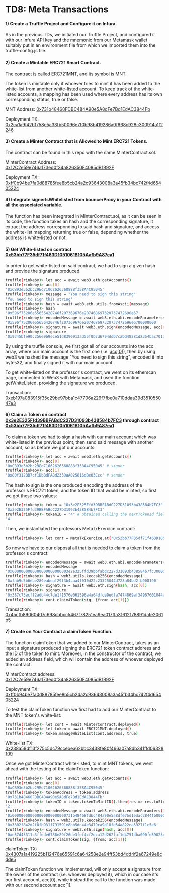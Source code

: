 # TD8: Meta Transactions

#### 1) Create a Truffle Project and Configure it on Infura.

As in the previous TDs, we initiated our Truffle Project, and configured it with our Infura API key and the mnemonic from our Metamask wallet suitably put in an environment file from which we imported them into the truffle-config.js file.

#### 2) Create a Mintable ERC721 Smart Contract.

The contract is called ERC721MNT, and its symbol is MNT. 

The token is mintable only if whoever tries to mint it has been added to the white-list from another white-listed account. To keep track of the white-listed accounts, a mapping has been used where every address has its own corresponding status, true or false. 

MNT Address: [0x731b48468FDBC484A90e5A8dFe7Bd1EdAC3844Fb](https://rinkeby.etherscan.io/address/0x731b48468FDBC484A90e5A8dFe7Bd1EdAC3844Fb)

Deployment TX: [0x2ca1a9f42b1758e5a33fb50096e7f0b98b419286a0f668c928c300914a1f2246](https://rinkeby.etherscan.io/tx/0x2ca1a9f42b1758e5a33fb50096e7f0b98b419286a0f668c928c300914a1f2246)

#### 3) Create a Minter Contract that is Allowed to Mint ERC721 Tokens.

The contract can be found in this repo with the name MinterContract.sol.

MinterContract Address: [0x12C2e59e746a173ed0f34a826350F4085dB1B92F](https://rinkeby.etherscan.io/address/0x12C2e59e746a173ed0f34a826350F4085dB1B92F)

Deployment TX: [0xff0b94be7fa0d88785fee8b5cb24a2c93643008a3a45fb34bc742f4d65405224](https://rinkeby.etherscan.io/tx/0xff0b94be7fa0d88785fee8b5cb24a2c93643008a3a45fb34bc742f4d65405224)

#### 4) Integrate signerIsWhitelisted from bouncerProxy in your Contract with all the associated variable.

The function has been integrated in MinterContract.sol, as it can be seen in its code, the function takes an hash and the corresponding signature, it extract the address corresponding to said hash and signature, and access the white-list mapping returning true or false, depending whether the address is white-listed or not.

#### 5) Get White-listed on contract [0x53bb77F35df71f463D1051061B105Aafb9A87ea1](https://rinkeby.etherscan.io/address/0x53bb77f35df71f463d1051061b105aafb9a87ea1)

In order to get white-listed on said contract, we had to sign a given hash and provide the signature produced.

```bash
truffle(rinkeby)> let acc = await web3.eth.getAccounts()
truffle(rinkeby)> acc[0]
'0xCB93e3b2bc29Ed71062626360888f358A4C95045'
truffle(rinkeby)> message = "You need to sign this string"
'You need to sign this string'
truffle(rinkeby)> hash = await web3.eth.utils.fromAscii(message)
truffle(rinkeby)> hash
'0x596f75206e65656420746f207369676e207468697320737472696e67'
truffle(rinkeby)> encodedMessage = await web3.eth.abi.encodeParameters(['bytes32'],[hash])
'0x596f75206e65656420746f207369676e207468697320737472696e6700000000'
truffle(rinkeby)> signature = await web3.eth.sign(encodedMessage, acc[0])
truffle(rinkeby)> signature
'0x9345bfe90c256e9b9ece51d8390913ad55f0b2d6794ddb7cabd48281d2354bac701a883fb7b1e302be1e6a30838d0666b4'
```

By using the truffle console, we first got all of our accounts into the acc array, where our main account is the first one (i.e. [acc[0]](https://rinkeby.etherscan.io/address/0xCB93e3b2bc29Ed71062626360888f358A4C95045)), then by using web3 we hashed the message "You need to sign this string", encoded it into bytes32, and finally signed it with our main account.

To get white-listed on the professor's contract, we went on its etherscan page, connected to Web3 with Metamask, and used the function getWhiteListed, providing the signature we produced.

Transaction: [0xeb197a083915f35c29be97bba1c47706a229f7fbe0a710ddaa39d351055047e3](https://rinkeby.etherscan.io/tx/0xeb197a083915f35c29be97bba1c47706a229f7fbe0a710ddaa39d351055047e3)

#### 6) Claim a Token on contract [0x3e2E325Ffd39BBFABdC227D31093b438584b7FC3](https://rinkeby.etherscan.io/address/0x3e2e325ffd39bbfabdc227d31093b438584b7fc3) through contract [0x53bb77F35df71f463D1051061B105Aafb9A87ea1](https://rinkeby.etherscan.io/address/0x53bb77f35df71f463d1051061b105aafb9a87ea1)

To claim a token we had to sign a hash with our main account which was white-listed in the previous point, then send said message with another account, so as before we got our accounts:

```bash
truffle(rinkeby)> let acc = await web3.eth.getAccounts()
truffle(rinkeby)> acc[0]
'0xCB93e3b2bc29Ed71062626360888f358A4C95045' # signer
truffle(rinkeby)> acc[1]
'0x80f312BB7cf1DbBdFA8d2339aA025816dBe03Ccc' # sender
```

The hash to sign is the one produced encoding the address of the professor's ERC721 token, and the token ID that would be minted, so first we got these two values:

```bash
truffle(rinkeby)> token = "0x3e2E325Ffd39BBFABdC227D31093b438584b7FC3"
'0x3e2E325Ffd39BBFABdC227D31093b438584b7FC3'
truffle(rinkeby)> tokenID = "4" # obtained calling the nextTokenId field of the contract.
'4' 
```

Then, we instantiated the professors MetaTxExercice contract:

```bash
truffle(rinkeby)> let cont = MetaTxExercice.at("0x53bb77F35df71f463D1051061B105Aafb9A87ea1")
```

So now we have to our disposal all that is needed to claim a token from the professor's contract:

```bash
truffle(rinkeby)> encodedMessage = await web3.eth.abi.encodeParameters(['address','uint'],[token, tokenID])
truffle(rinkeby)> encodedMessage
'0x0000000000000000000000003e2e325ffd39bbfabdc227d31093b438584b7fc30000000000000000000000000000000000'
truffle(rinkeby)> hash = web3.utils.keccak256(encodedMessage)
'0xfab9c5b6ebe289eabeaf29f3b4caa4f010d22c23325044d723a84bd2fb908190'
truffle(rinkeby)> signature = await web3.eth.sign(hash, acc[0])
truffle(rinkeby)> signature
'0x387c73acff2adb44c7de1f1576e061596a4a64dfce9edfa7474869af34967601044af2fde23acb96ec3193e1a010afec85'
truffle(rinkeby)> cont.claimAToken(sig, {from: acc[1]})
```

Transaction: [0x45cfb89060407c698cbbcc5467f78251ea9ea017ffa31612178891dafe2061b5](https://rinkeby.etherscan.io/tx/0x45cfb89060407c698cbbcc5467f78251ea9ea017ffa31612178891dafe2061b5)

#### 7) Create on Your Contract a claimToken Function.

The function claimToken that we added to our MinterContract, takes as an input a signature produced signing the ERC721 token contract address and the ID of the token to mint. Moreover, in the constructor of the contract, we added an address field, which will contain the address of whoever deployed the contract.

MinterContract address: [0x12C2e59e746a173ed0f34a826350F4085dB1B92F](https://rinkeby.etherscan.io/address/0x12c2e59e746a173ed0f34a826350f4085db1b92f)  

Deployment TX: [0xff0b94be7fa0d88785fee8b5cb24a2c93643008a3a45fb34bc742f4d65405224](https://rinkeby.etherscan.io/tx/0xff0b94be7fa0d88785fee8b5cb24a2c93643008a3a45fb34bc742f4d65405224)

To test the claimToken function we first had to add our MinterContract to the MNT token's white-list:

```bash
truffle(rinkeby)> let cont = await MinterContract.deployed()
truffle(rinkeby)> let token = await ERC721MNT.deployed()
truffle(rinkeby)> token.manageWhiteList(cont.address, true)
```

White-list TX: [0x238a59df13f275c5dc79ccebea62bbc3438fe80f466a07a8db341ffd06328109](https://rinkeby.etherscan.io/tx/0x238a59df13f275c5dc79ccebea62bbc3438fe80f466a07a8db341ffd06328109)

Once we got MinterContract white-listed, to mint MNT tokens, we went ahead with the testing of the claimToken function:

```bash
truffle(rinkeby)> let acc = await web3.eth.getAccounts()
truffle(rinkeby)> acc[0]
'0xCB93e3b2bc29Ed71062626360888f358A4C95045'
truffle(rinkeby)> tokenAddress = token.address
'0x731b48468FDBC484A90e5A8dFe7Bd1EdAC3844Fb'
truffle(rinkeby)> tokenID = token.tokenToMintID().then(res => res.toString())
'2'
truffle(rinkeby)> encodedMessage = await web3.eth.abi.encodeParamters(['address','uint'],[tokenAddress,tokenID])
'0x000000000000000000000000731b48468fdbc484a90e5a8dfe7bd1edac3844fb0000000000000000000000000000000000000000000000000000000000000002'
truffle(rinkeby)> hash = web3.utils.keccak256(encodedMessage)
'0x3802f842d2f0fb931f791591e8bb5dd44e3479ca9d18fe54a822ea3927f1c5e6'
truffle(rinkeby)> signature = web3.eth.sign(hash, acc[0])
'0xe57d43311c3ffdde6786e89f26de3fef4cf2dca12d262faf1d4751dba090fe390234f8b62b1b68f6f52224c98b160c345bbd1e2cdd00ba82471b94235f1842821c'
truffle(rinkeby)> cont.claimToken(sig, {from: acc[1]})
```

claimToken TX: [0x4307a1a419225b112476e65591c6a64258e2e94ff53bd4dd4f2a67249e8cdde5](https://rinkeby.etherscan.io/tx/0x4307a1a419225b112476e65591c6a64258e2e94ff53bd4dd4f2a67249e8cdde5)

The claimToken function we implemented, will only accept a signature from the owner of the contract (i.e. whoever deployed it), which in our case it's our first account, acc[0], while instead the call to the function was made with our second account acc[1].

